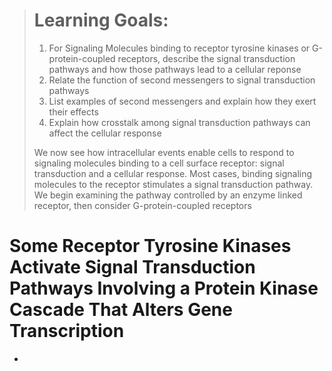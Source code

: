 > # Learning Goals:
> 1. For Signaling Molecules binding to receptor tyrosine kinases or G-protein-coupled receptors, describe the signal transduction pathways and how those pathways lead to a cellular reponse
> 2. Relate the function of second messengers to signal transduction pathways
> 3. List examples of second messengers and explain how they exert their effects
> 4. Explain how crosstalk among signal transduction pathways can affect the cellular response
>
> We now see how intracellular events enable cells to respond to signaling molecules binding to a cell surface receptor: signal transduction and a cellular response. Most cases, binding signaling molecules to the receptor stimulates a signal transduction pathway. We begin examining the pathway controlled by an enzyme linked receptor, then consider G-protein-coupled receptors

# Some Receptor Tyrosine Kinases Activate Signal Transduction Pathways Involving a Protein Kinase Cascade That Alters Gene Transcription
- 
